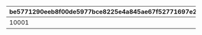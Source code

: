 |be5771290eeb8f00de5977bce8225e4a845ae67f52771697e287e32d0068081e|3b7935092e4eca63bb633aa9f93b75a35a5b8086aca07997dbf5b3bc3439f22a|c79b9d26877bdab1e31a09b2ef1c37572d53595a76b40eb6e3d67a71d50a6ae1|
| --- | --- | --- |
|10001|1|フルーツキャッチ|